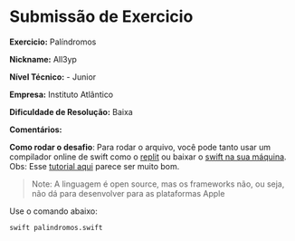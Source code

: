 # Submissão de Exercicio

**Exercicio:** Palíndromos

**Nickname:** All3yp

**Nível Técnico:** - Junior

**Empresa:** Instituto Atlântico

**Dificuldade de Resolução:** Baixa

**Comentários:** 

**Como rodar o desafio**: Para rodar o arquivo, você pode tanto usar um compilador online de swift como o [replit](https://replit.com/languages/swift) ou baixar o [swift na sua máquina](https://www.swift.org/download/). Obs: Esse [tutorial aqui](https://developerinsider.co/install-apple-swift-on-windows-10-subsystem-for-linux-wsl/) parece ser muito bom.

> Note: A linguagem é open source, mas os frameworks não, ou seja, não dá para desenvolver para as plataformas Apple

Use o comando abaixo: 
```bash
swift palindromos.swift
```